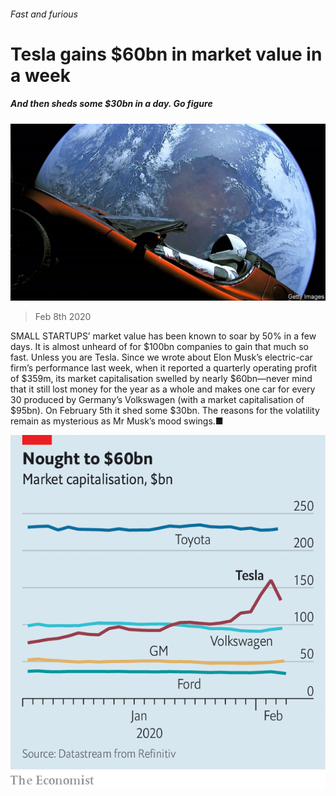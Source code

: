 ###### Fast and furious

# Tesla gains $60bn in market value in a week 

##### And then sheds some $30bn in a day. Go figure 

![image](images/20200208_WBP502.jpg) 

> Feb 8th 2020 

SMALL STARTUPS’ market value has been known to soar by 50% in a few days. It is almost unheard of for $100bn companies to gain that much so fast. Unless you are Tesla. Since we wrote about Elon Musk’s electric-car firm’s performance last week, when it reported a quarterly operating profit of $359m, its market capitalisation swelled by nearly $60bn—never mind that it still lost money for the year as a whole and makes one car for every 30 produced by Germany’s Volkswagen (with a market capitalisation of $95bn). On February 5th it shed some $30bn. The reasons for the volatility remain as mysterious as Mr Musk’s mood swings.■


![image](images/20200208_WBC334.png) 


